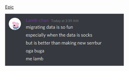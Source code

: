 [Epic](https://video.twimg.com/ext_tw_video/1476737560319864832/pu/vid/1280x720/ytpCU7i2LHVtIRVL.mp4?tag=12)

![Bean](image.png)

